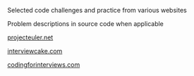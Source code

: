 Selected code challenges and practice from various websites

Problem descriptions in source code when applicable

[projecteuler.net]( http://projecteuler.net )

[interviewcake.com]( https://interviewcake.com )

[codingforinterviews.com]( http://codingforinterviews.com )
